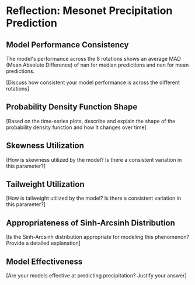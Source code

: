 # Reflection: Mesonet Precipitation Prediction

## Model Performance Consistency

The model's performance across the 8 rotations shows an average MAD (Mean Absolute Difference) of nan for median predictions and nan for mean predictions.

[Discuss how consistent your model performance is across the different rotations]

## Probability Density Function Shape

[Based on the time-series plots, describe and explain the shape of the probability density function and how it changes over time]

## Skewness Utilization

[How is skewness utilized by the model? Is there a consistent variation in this parameter?]

## Tailweight Utilization

[How is tailweight utilized by the model? Is there a consistent variation in this parameter?]

## Appropriateness of Sinh-Arcsinh Distribution

[Is the Sinh-Arcsinh distribution appropriate for modeling this phenomenon? Provide a detailed explanation]

## Model Effectiveness

[Are your models effective at predicting precipitation? Justify your answer]
